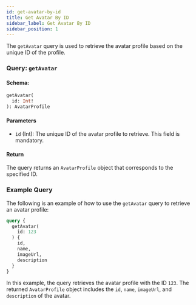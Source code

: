 ```yaml
---
id: get-avatar-by-id
title: Get Avatar By ID
sidebar_label: Get Avatar By ID
sidebar_position: 1
---
```


The `getAvatar` query is used to retrieve the avatar profile based on the unique ID of the profile.

### Query: `getAvatar`

#### Schema:
```graphql
getAvatar(
  id: Int!
): AvatarProfile
```

#### Parameters

- `id` (Int): The unique ID of the avatar profile to retrieve. This field is mandatory.

#### Return

The query returns an `AvatarProfile` object that corresponds to the specified ID.

### Example Query

The following is an example of how to use the `getAvatar` query to retrieve an avatar profile:

```graphql
query {
  getAvatar(
    id: 123
  ) {
    id,
    name,
    imageUrl,
    description
  }
}
```

In this example, the query retrieves the avatar profile with the ID `123`. The returned `AvatarProfile` object includes the `id`, `name`, `imageUrl`, and `description` of the avatar.